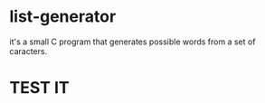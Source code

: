# list-generator
it's a small C program that generates possible words from a set of caracters.

<h1>TEST IT</h1>

